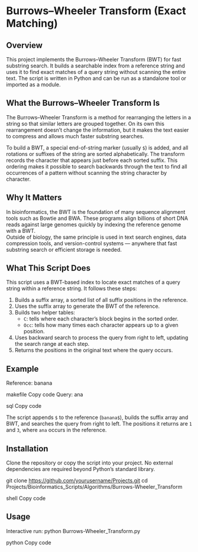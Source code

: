 # Burrows–Wheeler Transform (Exact Matching)

## Overview
This project implements the Burrows–Wheeler Transform (BWT) for fast substring search. It builds a searchable index from a reference string and uses it to find exact matches of a query string without scanning the entire text. The script is written in Python and can be run as a standalone tool or imported as a module.

## What the Burrows–Wheeler Transform Is
The Burrows–Wheeler Transform is a method for rearranging the letters in a string so that similar letters are grouped together. On its own this rearrangement doesn’t change the information, but it makes the text easier to compress and allows much faster substring searches.

To build a BWT, a special end-of-string marker (usually `$`) is added, and all rotations or suffixes of the string are sorted alphabetically. The transform records the character that appears just before each sorted suffix. This ordering makes it possible to search backwards through the text to find all occurrences of a pattern without scanning the string character by character.

## Why It Matters
In bioinformatics, the BWT is the foundation of many sequence alignment tools such as Bowtie and BWA. These programs align billions of short DNA reads against large genomes quickly by indexing the reference genome with a BWT.  
Outside of biology, the same principle is used in text search engines, data compression tools, and version-control systems — anywhere that fast substring search or efficient storage is needed.

## What This Script Does
This script uses a BWT-based index to locate exact matches of a query string within a reference string. It follows these steps:

1. Builds a suffix array, a sorted list of all suffix positions in the reference.
2. Uses the suffix array to generate the BWT of the reference.
3. Builds two helper tables:
   - `C`: tells where each character’s block begins in the sorted order.
   - `Occ`: tells how many times each character appears up to a given position.
4. Uses backward search to process the query from right to left, updating the search range at each step.  
5. Returns the positions in the original text where the query occurs.

## Example
Reference:
banana

makefile
Copy code
Query:
ana

sql
Copy code

The script appends `$` to the reference (`banana$`), builds the suffix array and BWT, and searches the query from right to left. The positions it returns are `1` and `3`, where `ana` occurs in the reference.

## Installation
Clone the repository or copy the script into your project. No external dependencies are required beyond Python’s standard library.

git clone https://github.com/yourusername/Projects.git
cd Projects/Bioinformatics_Scripts/Algorithms/Burrows-Wheeler_Transform

shell
Copy code

## Usage
Interactive run:
python Burrows-Wheeler_Transform.py

python
Copy code
